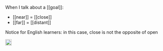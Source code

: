 
When I talk about a [[goal]]:

- [[near]] = [[close]]
- [[far]] = [[distant]]

Notice for English learners: in this case, close is not the opposite of open

<img src='https://scrapbox.io/api/pages/nishio/en/icon' alt='en.icon' height="19.5"/>